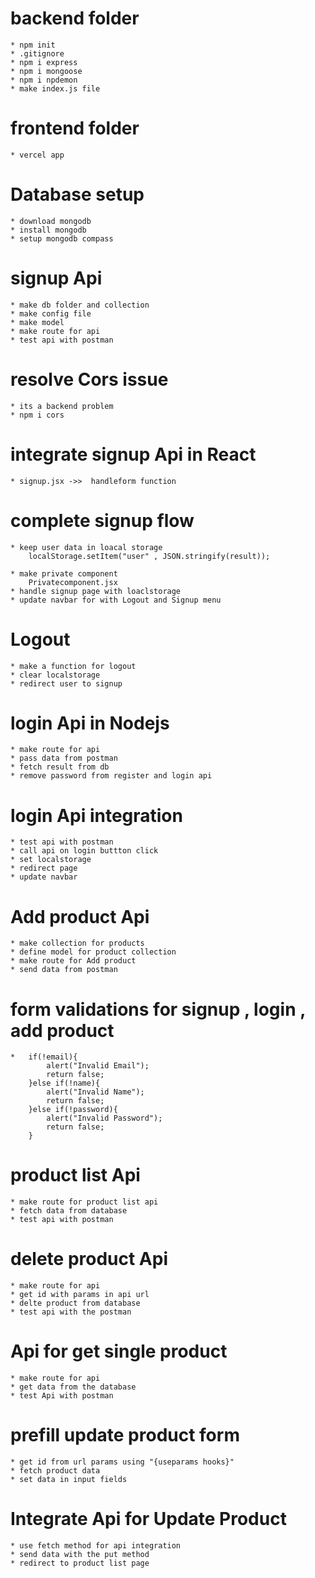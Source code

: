 # backend folder
    * npm init
    * .gitignore
    * npm i express
    * npm i mongoose
    * npm i npdemon
    * make index.js file

# frontend folder
    * vercel app
    

# Database setup
    * download mongodb
    * install mongodb 
    * setup mongodb compass

# signup Api
    * make db folder and collection
    * make config file
    * make model
    * make route for api
    * test api with postman

# resolve Cors issue
    * its a backend problem
    * npm i cors

# integrate signup Api in React
    * signup.jsx ->>  handleform function 

# complete signup flow
    * keep user data in loacal storage 
        localStorage.setItem("user" , JSON.stringify(result));

    * make private component
        Privatecomponent.jsx 
    * handle signup page with loaclstorage  
    * update navbar for with Logout and Signup menu

# Logout
    * make a function for logout
    * clear localstorage
    * redirect user to signup

# login Api in Nodejs
    * make route for api
    * pass data from postman
    * fetch result from db
    * remove password from register and login api

# login Api integration 
    * test api with postman
    * call api on login buttton click
    * set localstorage
    * redirect page 
    * update navbar 

# Add product Api
    * make collection for products
    * define model for product collection
    * make route for Add product
    * send data from postman

# form validations for signup , login , add product
    *   if(!email){
            alert("Invalid Email");
            return false;
        }else if(!name){
            alert("Invalid Name");
            return false;
        }else if(!password){
            alert("Invalid Password");
            return false;
        }

# product list Api
    * make route for product list api
    * fetch data from database
    * test api with postman

# delete product Api 
    * make route for api
    * get id with params in api url
    * delte product from database
    * test api with the postman

# Api for get single product
    * make route for api
    * get data from the database
    * test Api with postman

# prefill update product form
    * get id from url params using "{useparams hooks}"
    * fetch product data
    * set data in input fields 

# Integrate Api for Update Product
    * use fetch method for api integration
    * send data with the put method
    * redirect to product list page    
